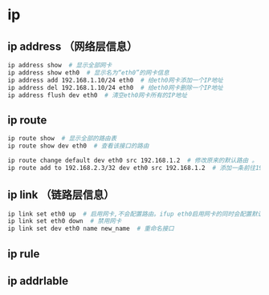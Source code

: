 # ip

## ip address （网络层信息）

``` bash
ip address show  # 显示全部网卡
ip address show eth0  # 显示名为“eth0”的网卡信息
ip address add 192.168.1.10/24 eth0  # 给eth0网卡添加一个IP地址
ip address del 192.168.1.10/24 eth0  # 给eth0网卡删除一个IP地址
ip address flush dev eth0  # 清空eth0网卡所有的IP地址
```

## ip route

``` bash
ip route show  # 显示全部的路由表
ip route show dev eth0  # 查看该接口的路由

ip route change default dev eth0 src 192.168.1.2  # 修改原来的默认路由 。 注意，原来路由为 via 192.168.1.1  意为走网关。该修改生效后，可能数据包找不到网关
ip route add to 192.168.2.3/32 dev eth0 src 192.168.1.2  # 添加一条前往192.168.2.3的路由表。从192.168.1.2口出去
```

## ip link （链路层信息）

``` bash
ip link set eth0 up  # 启用网卡,不会配置路由。ifup eth0启用网卡的同时会配置默认路由
ip link set eth0 down  # 禁用网卡
ip link set dev eth0 name new_name  # 重命名接口
```

## ip rule

## ip addrlable